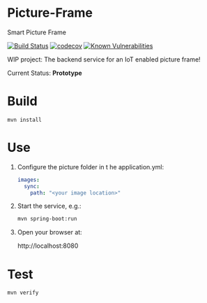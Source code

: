 # Picture-Frame
Smart Picture Frame 

[![Build Status](https://travis-ci.org/ottenwbe/smart-picture-frame.svg?branch=master)](https://travis-ci.org/ottenwbe/smart-picture-frame)
[![codecov](https://codecov.io/gh/ottenwbe/smart-picture-frame/branch/master/graph/badge.svg)](https://codecov.io/gh/ottenwbe/smart-picture-frame)
[![Known Vulnerabilities](https://snyk.io/test/github/ottenwbe/smart-picture-frame/badge.svg)](https://snyk.io/test/github/ottenwbe/ottenwbe.github.io)

WIP project: The backend service for an IoT enabled picture frame!

Current Status: __Prototype__

# Build

    mvn install

# Use

1. Configure the picture folder in t he application.yml:
        
    ```yaml
    images:
      sync:
        path: "<your image location>"
    ```
    
2. Start the service, e.g.:
    
    ```bash
    mvn spring-boot:run
    ```
    
3. Open your browser at:

    http://localhost:8080
    
# Test
    
    mvn verify